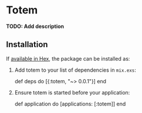 # Totem

**TODO: Add description**

## Installation

If [available in Hex](https://hex.pm/docs/publish), the package can be installed as:

  1. Add totem to your list of dependencies in `mix.exs`:

        def deps do
          [{:totem, "~> 0.0.1"}]
        end

  2. Ensure totem is started before your application:

        def application do
          [applications: [:totem]]
        end

